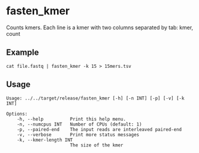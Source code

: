 # fasten_kmer

Counts kmers.
Each line is a kmer with two columns separated by tab: kmer, count

## Example

```
cat file.fastq | fasten_kmer -k 15 > 15mers.tsv
```

## Usage


    Usage: ../../target/release/fasten_kmer [-h] [-n INT] [-p] [-v] [-k INT]
    
    Options:
        -h, --help          Print this help menu.
        -n, --numcpus INT   Number of CPUs (default: 1)
        -p, --paired-end    The input reads are interleaved paired-end
        -v, --verbose       Print more status messages
        -k, --kmer-length INT
                            The size of the kmer
    
